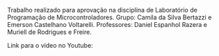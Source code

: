 Trabalho realizado para aprovação na disciplina de Laboratório de Programação de Microcontroladores. 
Grupo: Camila da Silva Bertazzi e Emerson Castelhano Voltarelli. 
Professores: Daniel Espanhol Razera e Muriell de Rodrigues e Freire.

Link para o vídeo no Youtube: 
